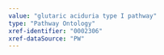 ```yaml
---
value: "glutaric aciduria type I pathway"
type: "Pathway Ontology"
xref-identifier: "0002306"
xref-dataSource: "PW"
---
```


